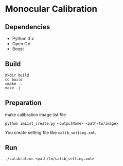 # Monocular Calibration

## Dependencies
- Python 3.x
- Open CV
- Boost

## Build
```
mkdir build
cd build
cmake ..
make -j
```

## Preparation
make calibration image list file
```
python imList_create.py <outputName> <path/to/image>
```
You create setting file like ``calib_setting.xml``.

## Run
```
./calibration <path/to/calib_setting.xml>
```
